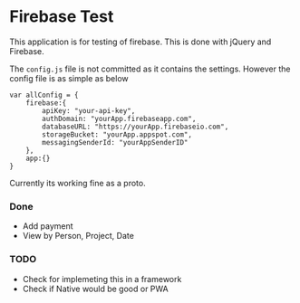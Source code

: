 Firebase Test
=============
 
 This application is for testing of firebase. This is done with jQuery and Firebase.

The `config.js` file is not committed as it contains the settings. However the config file is as simple as below

```
var allConfig = {
	firebase:{
		apiKey: "your-api-key",
        authDomain: "yourApp.firebaseapp.com",
        databaseURL: "https://yourApp.firebaseio.com",
        storageBucket: "yourApp.appspot.com",
        messagingSenderId: "yourAppSenderID"
	},
	app:{}
}
```

Currently its working fine as a proto.

### Done

- Add payment
- View by Person, Project, Date

### TODO
 - Check for implemeting this in a framework
 - Check if Native would be good or PWA